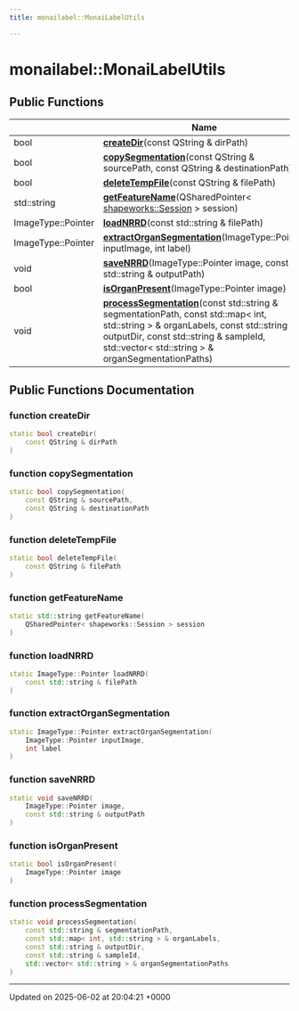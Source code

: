 ```yaml
---
title: monailabel::MonaiLabelUtils

---
```


# monailabel::MonaiLabelUtils





## Public Functions

|                | Name           |
| -------------- | -------------- |
| bool | **[createDir](../Classes/classmonailabel_1_1MonaiLabelUtils.md#function-createdir)**(const QString & dirPath) |
| bool | **[copySegmentation](../Classes/classmonailabel_1_1MonaiLabelUtils.md#function-copysegmentation)**(const QString & sourcePath, const QString & destinationPath) |
| bool | **[deleteTempFile](../Classes/classmonailabel_1_1MonaiLabelUtils.md#function-deletetempfile)**(const QString & filePath) |
| std::string | **[getFeatureName](../Classes/classmonailabel_1_1MonaiLabelUtils.md#function-getfeaturename)**(QSharedPointer< [shapeworks::Session](../Classes/classshapeworks_1_1Session.md) > session) |
| ImageType::Pointer | **[loadNRRD](../Classes/classmonailabel_1_1MonaiLabelUtils.md#function-loadnrrd)**(const std::string & filePath) |
| ImageType::Pointer | **[extractOrganSegmentation](../Classes/classmonailabel_1_1MonaiLabelUtils.md#function-extractorgansegmentation)**(ImageType::Pointer inputImage, int label) |
| void | **[saveNRRD](../Classes/classmonailabel_1_1MonaiLabelUtils.md#function-savenrrd)**(ImageType::Pointer image, const std::string & outputPath) |
| bool | **[isOrganPresent](../Classes/classmonailabel_1_1MonaiLabelUtils.md#function-isorganpresent)**(ImageType::Pointer image) |
| void | **[processSegmentation](../Classes/classmonailabel_1_1MonaiLabelUtils.md#function-processsegmentation)**(const std::string & segmentationPath, const std::map< int, std::string > & organLabels, const std::string & outputDir, const std::string & sampleId, std::vector< std::string > & organSegmentationPaths) |

## Public Functions Documentation

### function createDir

```cpp
static bool createDir(
    const QString & dirPath
)
```


### function copySegmentation

```cpp
static bool copySegmentation(
    const QString & sourcePath,
    const QString & destinationPath
)
```


### function deleteTempFile

```cpp
static bool deleteTempFile(
    const QString & filePath
)
```


### function getFeatureName

```cpp
static std::string getFeatureName(
    QSharedPointer< shapeworks::Session > session
)
```


### function loadNRRD

```cpp
static ImageType::Pointer loadNRRD(
    const std::string & filePath
)
```


### function extractOrganSegmentation

```cpp
static ImageType::Pointer extractOrganSegmentation(
    ImageType::Pointer inputImage,
    int label
)
```


### function saveNRRD

```cpp
static void saveNRRD(
    ImageType::Pointer image,
    const std::string & outputPath
)
```


### function isOrganPresent

```cpp
static bool isOrganPresent(
    ImageType::Pointer image
)
```


### function processSegmentation

```cpp
static void processSegmentation(
    const std::string & segmentationPath,
    const std::map< int, std::string > & organLabels,
    const std::string & outputDir,
    const std::string & sampleId,
    std::vector< std::string > & organSegmentationPaths
)
```


-------------------------------

Updated on 2025-06-02 at 20:04:21 +0000